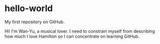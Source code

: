 # hello-world
My first repository on GitHub.

Hi! I'm Wan-Yu, a musical lover.
I need to constrain myself from describing how much I love Hamilton so I can concentrate on learning GitHub.
